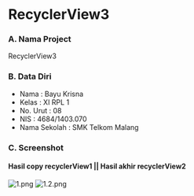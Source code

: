 # RecyclerView3
### A. Nama Project 
RecyclerView3

### B. Data Diri
- Nama          : Bayu Krisna
- Kelas         : XI RPL 1
- No. Urut      : 08
- NIS           : 4684/1403.070
- Nama Sekolah  : SMK Telkom Malang

### C. Screenshot
#### Hasil copy recyclerView1 ||  Hasil akhir recyclerView2
![1.png](https://s18.postimg.org/4o6ulf8h5/1_dadi_2.png)
![1.2.png](https://s22.postimg.org/hpghum2xd/2_dadi.png)


